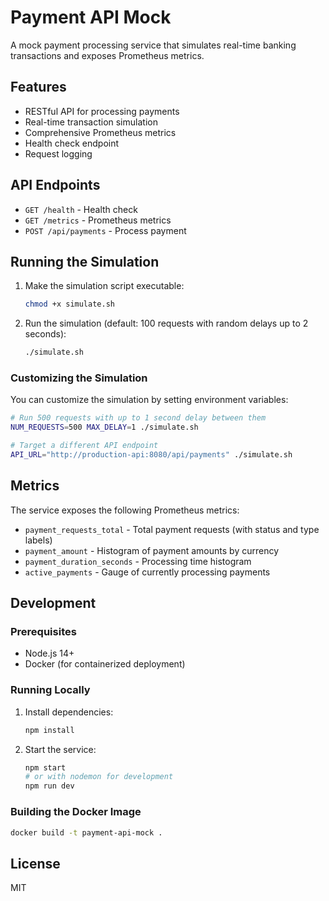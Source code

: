 # Payment API Mock

A mock payment processing service that simulates real-time banking transactions and exposes Prometheus metrics.

## Features

- RESTful API for processing payments
- Real-time transaction simulation
- Comprehensive Prometheus metrics
- Health check endpoint
- Request logging

## API Endpoints

- `GET /health` - Health check
- `GET /metrics` - Prometheus metrics
- `POST /api/payments` - Process payment

## Running the Simulation

1. Make the simulation script executable:
   ```bash
   chmod +x simulate.sh
   ```

2. Run the simulation (default: 100 requests with random delays up to 2 seconds):
   ```bash
   ./simulate.sh
   ```

### Customizing the Simulation

You can customize the simulation by setting environment variables:

```bash
# Run 500 requests with up to 1 second delay between them
NUM_REQUESTS=500 MAX_DELAY=1 ./simulate.sh

# Target a different API endpoint
API_URL="http://production-api:8080/api/payments" ./simulate.sh
```

## Metrics

The service exposes the following Prometheus metrics:

- `payment_requests_total` - Total payment requests (with status and type labels)
- `payment_amount` - Histogram of payment amounts by currency
- `payment_duration_seconds` - Processing time histogram
- `active_payments` - Gauge of currently processing payments

## Development

### Prerequisites

- Node.js 14+
- Docker (for containerized deployment)

### Running Locally

1. Install dependencies:
   ```bash
   npm install
   ```

2. Start the service:
   ```bash
   npm start
   # or with nodemon for development
   npm run dev
   ```

### Building the Docker Image

```bash
docker build -t payment-api-mock .
```

## License

MIT

